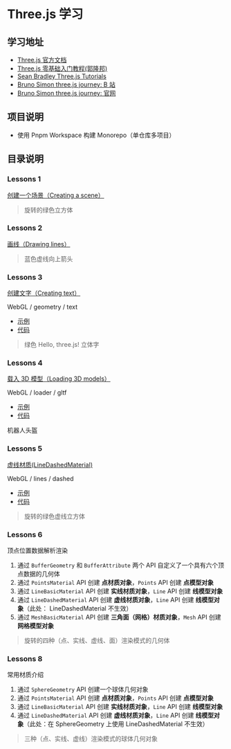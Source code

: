 # Three.js 学习

## 学习地址

- [Three.js 官方文档](https://threejs.org/docs/index.html#manual/zh/introduction/Creating-a-scene)
- [Three.js 零基础入门教程(郭隆邦)](http://www.yanhuangxueyuan.com/Three.js/)
- [Sean Bradley Three.js Tutorials](https://sbcode.net/threejs/)
- [Bruno Simon three.js journey: B 站](https://www.bilibili.com/video/BV1wY4y1h765)
- [Bruno Simon three.js journey: 官网](https://threejs-journey.com)

## 项目说明

- 使用 Pnpm Workspace 构建 Monorepo（单仓库多项目）

## 目录说明

### Lessons 1

[创建一个场景（Creating a scene）](https://threejs.org/docs/index.html#manual/zh/introduction/Creating-a-scene)

> 旋转的绿色立方体

### Lessons 2

[画线（Drawing lines）](https://threejs.org/docs/index.html#manual/zh/introduction/Drawing-lines)

> 蓝色虚线向上箭头

### Lessons 3

[创建文字（Creating text）](https://threejs.org/docs/index.html#manual/zh/introduction/Creating-text)

WebGL / geometry / text

- [示例](https://threejs.org/examples/#webgl_geometry_text)
- [代码](https://github.com/mrdoob/three.js/blob/master/examples/webgl_geometry_text.html)

> 绿色 Hello, three.js! 立体字

### Lessons 4

[载入 3D 模型（Loading 3D models）](https://threejs.org/docs/index.html#manual/zh/introduction/Loading-3D-models)

WebGL / loader / gltf

- [示例](https://threejs.org/examples/#webgl_loader_gltf)
- [代码](https://github.com/mrdoob/three.js/blob/master/examples/webgl_loader_gltf.html)

机器人头盔

### Lessons 5

[虚线材质(LineDashedMaterial)](https://threejs.org/docs/index.html#api/zh/materials/LineDashedMaterial)

WebGL / lines / dashed

- [示例](https://threejs.org/examples/#webgl_lines_dashed)
- [代码](https://github.com/mrdoob/three.js/blob/master/examples/webgl_lines_dashed.html)

> 旋转的绿色虚线立方体

### Lessons 6

顶点位置数据解析渲染

1. 通过 `BufferGeometry` 和 `BufferAttribute` 两个 API 自定义了一个具有六个顶点数据的几何体
2. 通过 `PointsMaterial` API 创建 **点材质对象**，`Points` API 创建 **点模型对象**
3. 通过 `LineBasicMaterial` API 创建 **实线材质对象**，`Line` API 创建 **线模型对象**
4. 通过 `LineDashedMaterial` API 创建 **虚线材质对象**，`Line` API 创建 **线模型对象**（此处： LineDashedMaterial 不生效）
5. 通过 `MeshBasicMaterial` API 创建 **三角面（网格）材质对象**，`Mesh` API 创建 **网格模型对象**

> 旋转的四种（点、实线、虚线、面）渲染模式的几何体

### Lessons 8

常用材质介绍

1. 通过 `SphereGeometry` API 创建一个球体几何对象
2. 通过 `PointsMaterial` API 创建 **点材质对象**，`Points` API 创建 **点模型对象**
3. 通过 `LineBasicMaterial` API 创建 **实线材质对象**，`Line` API 创建 **线模型对象**
4. 通过 `LineDashedMaterial` API 创建 **虚线材质对象**，`Line` API 创建 **线模型对象**（此处：在 SphereGeometry 上使用 LineDashedMaterial 不生效）

> 三种（点、实线、虚线）渲染模式的球体几何对象
